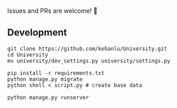 Issues and PRs are welcome! 🍕

## Development

```shell
git clone https://github.com/kehanlu/University.git
cd University
mv university/dev_settings.py university/settings.py

pip install -r requirements.txt
python manage.py migrate
python shell < script.py # create base data
```

```shell
python manage.py runserver
```
